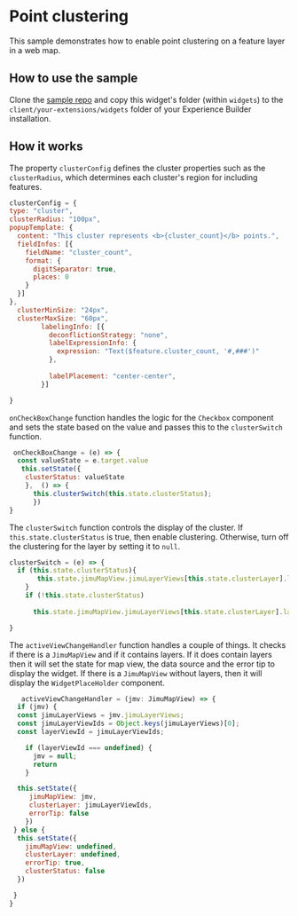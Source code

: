 # Point clustering

This sample demonstrates how to enable point clustering on a feature layer in a web map. 

## How to use the sample
Clone the [sample repo](https://github.com/esri/arcgis-experience-builder-sdk-resources) and copy this widget's folder (within `widgets`) to the `client/your-extensions/widgets` folder of your Experience Builder installation.

## How it works
The property `clusterConfig` defines the cluster properties such as the `clusterRadius`, which determines each cluster's region for including features. 

  ```javascript
 clusterConfig = {
  type: "cluster",
  clusterRadius: "100px",
  popupTemplate: {
    content: "This cluster represents <b>{cluster_count}</b> points.",
    fieldInfos: [{
      fieldName: "cluster_count",
      format: {
        digitSeparator: true,
        places: 0
      }
    }]
  },
    clusterMinSize: "24px",
    clusterMaxSize: "60px",
          labelingInfo: [{
            deconflictionStrategy: "none",
            labelExpressionInfo: {
              expression: "Text($feature.cluster_count, '#,###')"
            },
         
            labelPlacement: "center-center",
          }]

}

```

`onCheckBoxChange` function handles the logic for the `Checkbox` component and sets the state based on the value and passes this to the `clusterSwitch` function.
```javascript
 onCheckBoxChange = (e) => {
  const valueState = e.target.value
   this.setState({ 
    clusterStatus: valueState 
    },  () => {
      this.clusterSwitch(this.state.clusterStatus);
      })
}

```

The `clusterSwitch` function controls the display of the cluster. If `this.state.clusterStatus` is true, then enable clustering. Otherwise, turn off the clustering for the layer by setting it to `null`.    
```javascript
clusterSwitch = (e) => {
  if (this.state.clusterStatus){ 
       this.state.jimuMapView.jimuLayerViews[this.state.clusterLayer].layer.featureReduction = this.clusterConfig
    } 
    if (!this.state.clusterStatus)
   
      this.state.jimuMapView.jimuLayerViews[this.state.clusterLayer].layer.featureReduction = this.state.clusterStatus ? this.clusterConfig : null

}

```

The `activeViewChangeHandler` function handles a couple of things. It checks if there is a `JimuMapView` and if it contains layers. If it does contain layers then it will set the state for map view, the data source and the error tip to display the widget. If there is a `JimuMapView` without layers, then it will display the `WidgetPlaceHolder` component.  

  ```javascript
     activeViewChangeHandler = (jmv: JimuMapView) => {
    if (jmv) {
    const jimuLayerViews = jmv.jimuLayerViews;
    const jimuLayerViewIds = Object.keys(jimuLayerViews)[0];
    const layerViewId = jimuLayerViewIds;
 
      if (layerViewId === undefined) {
        jmv = null;
        return
      }

    this.setState({
       jimuMapView: jmv,
       clusterLayer: jimuLayerViewIds,
       errorTip: false
      })
   } else {
    this.setState({
      jimuMapView: undefined,
      clusterLayer: undefined,
      errorTip: true,
      clusterStatus: false
    })

   }
 } 

```
